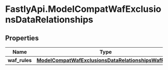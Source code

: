 # FastlyApi.ModelCompatWafExclusionsDataRelationships

## Properties

Name | Type | Description | Notes
------------ | ------------- | ------------- | -------------
**waf_rules** | [**ModelCompatWafExclusionsDataRelationshipsWafRules**](ModelCompatWafExclusionsDataRelationshipsWafRules.md) |  | [optional] 



